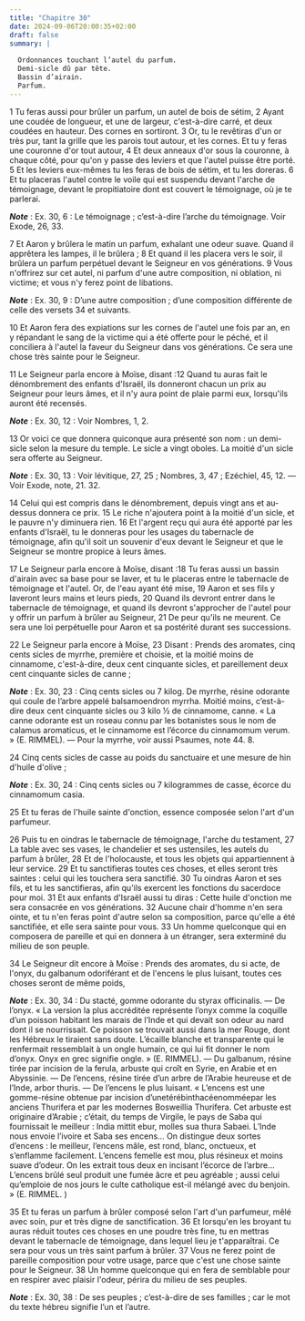 ```yaml
---
title: "Chapitre 30"
date: 2024-09-06T20:00:35+02:00
draft: false
summary: |
  
  Ordonnances touchant l’autel du parfum.
  Demi-sicle dû par tête.
  Bassin d’airain.
  Parfum.
---
```



1 Tu feras aussi pour brûler un parfum, un autel de bois de sétim, 2 Ayant une coudée de longueur, et une de largeur, c'est-à-dire carré, et deux coudées en hauteur. Des cornes en sortiront. 3 Or, tu le revêtiras d'un or très pur, tant la grille que les parois tout autour, et les cornes. Et tu y feras une couronne d'or tout autour, 4 Et deux anneaux d'or sous la couronne, à chaque côté, pour qu'on y passe des leviers et que l'autel puisse être porté. 5 Et les leviers eux-mêmes tu les feras de bois de sétim, et tu les doreras. 6 Et tu placeras l'autel contre le voile qui est suspendu devant l'arche de témoignage, devant le propitiatoire dont est couvert le témoignage, où je te parlerai.

***Note*** :  Ex. 30, 6 : Le témoignage ; c’est-à-dire l’arche du témoignage. Voir Exode, 26, 33.


7 Et Aaron y brûlera le matin un parfum, exhalant une odeur suave. Quand il apprêtera les lampes, il le brûlera ; 8 Et quand il les placera vers le soir, il brûlera un parfum perpétuel devant le Seigneur en vos générations. 9 Vous n'offrirez sur cet autel, ni parfum d'une autre composition, ni oblation, ni victime; et vous n'y ferez point de libations.

***Note*** :  Ex. 30, 9 : D’une autre composition ; d’une composition différente de celle des versets 34 et suivants.

10 Et Aaron fera des expiations sur les cornes de l'autel une fois par an, en y répandant le sang de la victime qui a été offerte pour le péché, et il conciliera à l'autel la faveur du Seigneur dans vos générations. Ce sera une chose très sainte pour le Seigneur.


11 Le Seigneur parla encore à Moïse, disant :12 Quand tu auras fait le dénombrement des enfants d'Israël, ils donneront chacun un prix au Seigneur pour leurs âmes, et il n'y aura point de plaie parmi eux, lorsqu'ils auront été recensés.

***Note*** :  Ex. 30, 12 : Voir Nombres, 1, 2.

13 Or voici ce que donnera quiconque aura présenté son nom : un demi-sicle selon la mesure du temple. Le sicle a vingt oboles. La moitié d'un sicle sera offerte au Seigneur.

***Note*** :  Ex. 30, 13 : Voir lévitique, 27, 25 ; Nombres, 3, 47 ; Ezéchiel, 45, 12. ― Voir Exode, note, 21. 32.

14 Celui qui est compris dans le dénombrement, depuis vingt ans et au-dessus donnera ce prix. 15 Le riche n'ajoutera point à la moitié d'un sicle, et le pauvre n'y diminuera rien. 16 Et l'argent reçu qui aura été apporté par les enfants d'Israël, tu le donneras pour les usages du tabernacle de témoignage, afin qu'il soit un souvenir d'eux devant le Seigneur et que le Seigneur se montre propice à leurs âmes.


17 Le Seigneur parla encore à Moïse, disant :18 Tu feras aussi un bassin d'airain avec sa base pour se laver, et tu le placeras entre le tabernacle de témoignage et l'autel. Or, de l'eau ayant été mise, 19 Aaron et ses fils y laveront leurs mains et leurs pieds, 20 Quand ils devront entrer dans le tabernacle de témoignage, et quand ils devront s'approcher de l'autel pour y offrir un parfum à brûler au Seigneur, 21 De peur qu'ils ne meurent. Ce sera une loi perpétuelle pour Aaron et sa postérité durant ses successions.


22 Le Seigneur parla encore à Moïse, 23 Disant : Prends des aromates, cinq cents sicles de myrrhe, première et choisie, et la moitié moins de cinnamome, c'est-à-dire, deux cent cinquante sicles, et pareillement deux cent cinquante sicles de canne ;

***Note*** :  Ex. 30, 23 : Cinq cents sicles ou 7 kilog. De myrrhe, résine odorante qui coule de l’arbre appelé balsamoendron myrrha. Moitié moins, c’est-à-dire deux cent cinquante sicles ou 3 kilo ½ de cinnamome, canne. « La canne odorante est un roseau connu par les botanistes sous le nom de calamus aromaticus, et le cinnamome est l’écorce du cinnamomum verum. » (E. RIMMEL). ― Pour la myrrhe, voir aussi Psaumes, note 44. 8.

24 Cinq cents sicles de casse au poids du sanctuaire et une mesure de hin d'huile d'olive ;

***Note*** :  Ex. 30, 24 : Cinq cents sicles ou 7 kilogrammes de casse, écorce du cinnamomum casia.

25 Et tu feras de l'huile sainte d'onction, essence composée selon l'art d'un parfumeur.


26 Puis tu en oindras le tabernacle de témoignage, l'arche du testament, 27 La table avec ses vases, le chandelier et ses ustensiles, les autels du parfum à brûler, 28 Et de l'holocauste, et tous les objets qui appartiennent à leur service. 29 Et tu sanctifieras toutes ces choses, et elles seront très saintes : celui qui les touchera sera sanctifié. 30 Tu oindras Aaron et ses fils, et tu les sanctifieras, afin qu'ils exercent les fonctions du sacerdoce pour moi. 31 Et aux enfants d'Israël aussi tu diras : Cette huile d'onction me sera consacrée en vos générations. 32 Aucune chair d'homme n'en sera ointe, et tu n'en feras point d'autre selon sa composition, parce qu'elle a été sanctifiée, et elle sera sainte pour vous. 33 Un homme quelconque qui en composera de pareille et qui en donnera à un étranger, sera exterminé du milieu de son peuple.


34 Le Seigneur dit encore à Moïse : Prends des aromates, du si acte, de l'onyx, du galbanum odoriférant et de l'encens le plus luisant, toutes ces choses seront de même poids,

***Note*** :  Ex. 30, 34 : Du stacté, gomme odorante du styrax officinalis. ― De l’onyx. « La version la plus accréditée représente l’onyx comme la coquille d’un poisson habitant les marais de l’Inde et qui devait son odeur au nard dont il se nourrissait. Ce poisson se trouvait aussi dans la mer Rouge, dont les Hébreux le tiraient sans doute. L’écaille blanche et transparente qui le renfermait ressemblait à un ongle humain, ce qui lui fit donner le nom d’onyx. Onyx en grec signifie ongle. » (E. RIMMEL). ― Du galbanum, résine tirée par incision de la ferula, arbuste qui croît en Syrie, en Arabie et en Abyssinie. ― De l’encens, résine tirée d’un arbre de l’Arabie heureuse et de l’Inde, arbor thuris. ― De l’encens le plus luisant. « L’encens est une gomme-résine obtenue par incision d’unetérébinthacéenomméepar les anciens Thurifera et par les modernes Bosweillia Thurifera. Cet arbuste est originaire d’Arabie ; c’était, du temps de Virgile, le pays de Saba qui fournissait le meilleur : India mittit ebur, molles sua thura
Sabaei. L’Inde nous envoie l’ivoire et Saba ses encens… On distingue deux sortes d’encens : le meilleur, l’encens mâle, est rond, blanc, onctueux, et s’enflamme facilement. L’encens femelle est mou, plus résineux et moins suave d’odeur. On les extrait tous deux en incisant l’écorce de l’arbre… L’encens brûlé seul produit une fumée âcre et peu agréable ; aussi celui qu’emploie de nos jours le culte catholique est-il mélangé avec du benjoin. » (E. RIMMEL. )

35 Et tu feras un parfum à brûler composé selon l'art d'un parfumeur, mêlé avec soin, pur et très digne de sanctification. 36 Et lorsqu'en les broyant tu auras réduit toutes ces choses en une poudre très fine, tu en mettras devant le tabernacle de témoignage, dans lequel lieu je t'apparaîtrai. Ce sera pour vous un très saint parfum à brûler. 37 Vous ne ferez point de pareille composition pour votre usage, parce que c'est une chose sainte pour le Seigneur. 38 Un homme quelconque qui en fera de semblable pour en respirer avec plaisir l'odeur, périra du milieu de ses peuples.

***Note*** :  Ex. 30, 38 : De ses peuples ; c’est-à-dire de ses familles ; car le mot du texte hébreu signifie l’un et l’autre.

